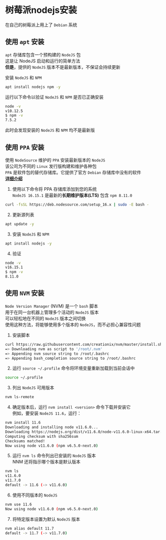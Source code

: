 # 树莓派nodejs安装
在自己的树莓派上用上了 `Debian` 系统  

## 使用 `apt` 安装
`apt` 存储库包含一个预构建的 `NodeJS` 包  
这是让 NodeJS 启动和运行的简单方法  
**但是**，提供的 `NodeJS` 版本不是最新版本，不保证会持续更新  

安装 `NodeJS` 和 `NPM`  
```sh
apt install nodejs npm -y
```
运行以下命令以验证 `NodeJS` 和 `NPM` 是否已正确安装  
```sh
node -v
v10.12.5
$ npm -v
7.5.2
```
此时会发现安装的 `NodeJS` 和 `NPM` 均不是最新版  

## 使用 `PPA` 安装
使用 `NodeSource` 维护的 `PPA` 安装最新版本的 `NodeJS`  
该公司为不同的 `Linux` 发行版构建和维护各种包  
`PPA` 是软件包的替代存储库。它提供了官方 `Debian` 存储库中没有的软件  
**[详细介绍](https://github.com/nodesource/distributions)**  
1. 使用以下命令将 PPA 存储库添加到您的系统  
`NodeJS 16.15.1` 是最新的**长期维护版本(LTS)** 包含 `npm 8.11.0`
```sh
curl -fsSL https://deb.nodesource.com/setup_16.x | sudo -E bash -
```
2. 更新源列表  
```sh
apt update -y
```
3. 安装 `NodeJS` 和 `NPM`  
```sh
apt install nodejs -y
```
4. 验证  
```sh
node -v
v16.15.1
$ npm -v
8.11.0
```

## 使用 `NVM` 安装
`Node Version Manager` (NVM) 是一个 `bash` 脚本  
用于在同一台机器上管理多个活动的 `NodeJS` 版本  
可以轻松地在不同的 `NodeJS` 版本之间切换  
使用这种方法，将能够使用多个版本的 `NodeJS`，而不必担心兼容性问题  
1. 安装脚本
```sh
curl https://raw.githubusercontent.com/creationix/nvm/master/install.sh | bash
=> Downloading nvm as script to '/root/.nvm'
=> Appending nvm source string to /root/.bashrc
=> Appending bash_completion source string to /root/.bashrc
```

2. 运行 `source ~/.profile` 命令将环境变量重新加载到当前会话中
```sh
source ~/.profile
```

3. 列出 `NodeJS` 可用版本
```sh
nvm ls-remote
```

4. 确定版本后，运行 `nvm install <version>` 命令下载并安装它  
例如，要安装 `NodeJS 11.6`，运行：  
```sh
nvm install 11.6
Downloading and installing node v11.6.0...
Downloading https://nodejs.org/dist/v11.6.0/node-v11.6.0-linux-x64.tar.xz...
Computing checksum with sha256sum
Checksums matched!
Now using node v11.6.0 (npm v6.5.0-next.0)
```
5. 运行 `nvm ls` 命令列出已安装的 `NodeJS` 版本  
NNM 还将指示哪个版本是默认版本
```sh
nvm ls
v11.6.0
v11.7.0
default -> 11.6 (-> v11.6.0)
```

6. 使用不同版本的 `NodeJS`  
```sh
nvm use 11.6
Now using node v11.6.0 (npm v6.5.0-next.0)
```
7. 将特定版本设置为默认 `NodeJS` 版本  
```sh
nvm alias default 11.7
default -> 11.7 (-> v11.7.0)
```